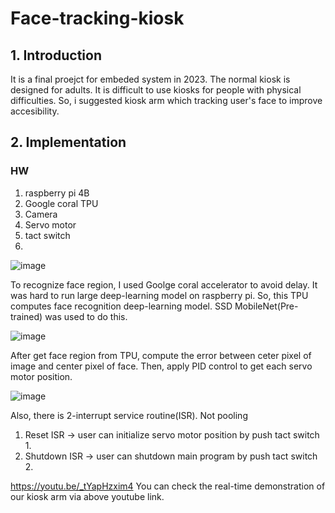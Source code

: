 # Face-tracking-kiosk

## 1. Introduction
It is a final proejct for embeded system in 2023.
The normal kiosk is designed for adults. It is difficult to use kiosks for people with physical difficulties.
So, i suggested kiosk arm which tracking user's face to improve accesibility.

## 2. Implementation
### HW
1) raspberry pi 4B
2) Google coral TPU
3) Camera
4) Servo motor
5) tact switch
6) 
![image](https://github.com/gigohe2/Face-tracking-kiosk/assets/59073888/e237d85b-584d-4d7d-a6c8-b996987e7859)

To recognize face region, I used Goolge coral accelerator to avoid delay. It was hard to run large deep-learning model on raspberry pi.
So, this TPU computes face recognition deep-learning model. SSD MobileNet(Pre-trained) was used to do this.

![image](https://github.com/gigohe2/Face-tracking-kiosk/assets/59073888/e208acfa-d421-4c74-800a-cadc04da9119)

After get face region from TPU, compute the error between ceter pixel of image and center pixel of face.
Then, apply PID control to get each servo motor position.

![image](https://github.com/gigohe2/Face-tracking-kiosk/assets/59073888/174346ea-f210-454e-8837-39b72b738bed)

Also, there is 2-interrupt service routine(ISR). Not pooling
1) Reset ISR
 -> user can initialize servo motor position by push tact switch 1.
2) Shutdown ISR
 -> user can shutdown main program by push tact switch 2.

https://youtu.be/_tYapHzxim4
You can check the real-time demonstration of our kiosk arm via above youtube link.
